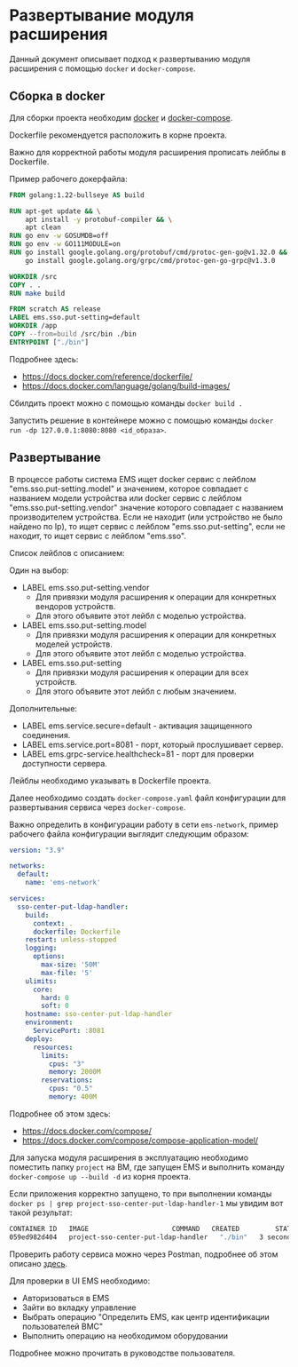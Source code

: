 # Развертывание модуля расширения

Данный документ описывает подход к развертыванию модуля расширения с помощью `docker` и `docker-compose`.

## Сборка в docker

Для сборки проекта необходим [docker](https://docs.docker.com/build/building/packaging/) и [docker-compose](https://docs.docker.com/compose/).

Dockerfile рекомендуется расположить в корне проекта.

Важно для корректной работы модуля расширения прописать лейблы в Dockerfile.

Пример рабочего докерфайла:

```dockerfile
FROM golang:1.22-bullseye AS build

RUN apt-get update && \
    apt install -y protobuf-compiler && \
    apt clean
RUN go env -w GOSUMDB=off
RUN go env -w GO111MODULE=on
RUN go install google.golang.org/protobuf/cmd/protoc-gen-go@v1.32.0 && \
    go install google.golang.org/grpc/cmd/protoc-gen-go-grpc@v1.3.0

WORKDIR /src
COPY . .
RUN make build

FROM scratch AS release
LABEL ems.sso.put-setting=default
WORKDIR /app
COPY --from=build /src/bin ./bin
ENTRYPOINT ["./bin"]
```

Подробнее здесь:

- <https://docs.docker.com/reference/dockerfile/>
- <https://docs.docker.com/language/golang/build-images/>

Сбилдить проект можно с помощью команды `docker build .`

Запустить решение в контейнере можно с помощью команды `docker run -dp 127.0.0.1:8080:8080 <id_образа>`.

## Развертывание

В процессе работы система EMS ищет docker сервис с лейблом "ems.sso.put-setting.model" и значением, которое совпадает с названием модели устройства или docker сервис с лейблом "ems.sso.put-setting.vendor" значение которого совпадает с названием производителем устройства. Eсли не находит (или устройство не было найдено по Ip), то ищет сервис с лейблом "ems.sso.put-setting", если не находит, то ищет сервис с лейблом "ems.sso".

Список лейблов с описанием:

Один на выбор:

- LABEL ems.sso.put-setting.vendor
  - Для привязки модуля расширения к операции для конкретных вендоров устройств.
  - Для этого объявите этот лейбл с моделью устройства.
- LABEL ems.sso.put-setting.model
  - Для привязки модуля расширения к операции для конкретных моделей устройств.
  - Для этого объявите этот лейбл с моделью устройства.
- LABEL ems.sso.put-setting
  - Для привязки модуля расширения к операции для всех устройств.
  - Для этого объявите этот лейбл с любым значением.

Дополнительные:

- LABEL ems.service.secure=default - активация защищенного соединения.
- LABEL ems.service.port=8081 - порт, который прослушивает сервер.
- LABEL ems.grpc-service.healthcheck=81 - порт для проверки доступности сервера.

Лейблы необходимо указывать в Dockerfile проекта.

Далее необходимо создать `docker-compose.yaml` файл конфигурации для развертывания сервиса через `docker-compose`.

Важно определить в конфигурации работу в сети `ems-network`, пример рабочего файла конфигурации выглядит следующим образом:

```yaml
version: "3.9"

networks:
  default:
    name: 'ems-network'

services:
  sso-center-put-ldap-handler:
    build:
      context: .
      dockerfile: Dockerfile
    restart: unless-stopped
    logging:
      options:
        max-size: '50M'
        max-file: '5'
    ulimits:
      core:
        hard: 0
        soft: 0
    hostname: sso-center-put-ldap-handler
    environment:
      ServicePort: :8081
    deploy:
      resources:
        limits:
          cpus: "3"
          memory: 2000M
        reservations:
          cpus: "0.5"
          memory: 400M
```

Подробнее об этом здесь:

- <https://docs.docker.com/compose/>
- <https://docs.docker.com/compose/compose-application-model/>

Для запуска модуля расширения в эксплуатацию необходимо поместить папку `project` на ВМ, где запущен EMS и выполнить команду `docker-compose up --build -d` из корня проекта.

Если приложения корректно запущено, то при выполнении команды `docker ps | grep project-sso-center-put-ldap-handler-1` мы увидим вот такой результат:

```bash
CONTAINER ID   IMAGE                     COMMAND   CREATED         STATUS         PORTS     NAMES
059ed982d404   project-sso-center-put-ldap-handler   "./bin"   3 seconds ago   Up 2 seconds             project-sso-center-put-ldap-handler-1
```

Проверить работу сервиса можно через Postman, подробнее об этом описано [здесь](https://learning.postman.com/docs/sending-requests/grpc/first-grpc-request/).

Для проверки в UI EMS необходимо:

- Авторизоваться в EMS
- Зайти во вкладку управление
- Выбрать операцию "Определить EMS, как центр идентификации пользователей BMC"
- Выполнить операцию на необходимом оборудовании

Подробнее можно прочитать в руководстве пользователя.
